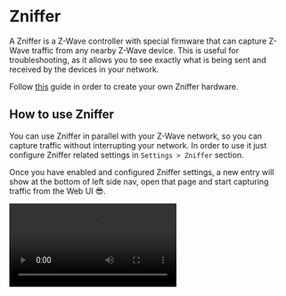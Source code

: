 # Zniffer

A Zniffer is a Z-Wave controller with special firmware that can capture Z-Wave traffic from any nearby Z-Wave device. This is useful for troubleshooting, as it allows you to see exactly what is being sent and received by the devices in your network.

Follow [this](https://zwave-js.github.io/node-zwave-js/#/troubleshooting/zniffer) guide in order to create your own Zniffer hardware.

## How to use Zniffer

You can use Zniffer in parallel with your Z-Wave network, so you can capture traffic without interrupting your network. In order to use it just configure Zniffer related settings in `Settings > Zniffer` section.

Once you have enabled and configured Zniffer settings, a new entry will show at the bottom of left side nav, open that page and start capturing traffic from the Web UI 😎.

![Zniffer](../_images/zniffer.mp4 ':include :type=video controls width=100% height=600px')
